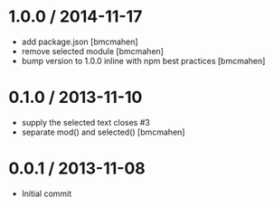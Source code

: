 1.0.0 / 2014-11-17
==================
 * add package.json [bmcmahen]
 * remove selected module [bmcmahen]
 * bump version to 1.0.0 inline with npm best practices [bmcmahen]

0.1.0 / 2013-11-10
==================

 * supply the selected text closes #3
 * separate mod() and selected() [bmcmahen]

0.0.1 / 2013-11-08
==================

 * Initial commit
